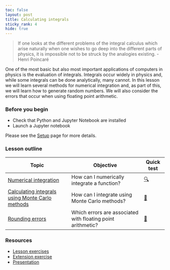 ```yaml
---
toc: false
layout: post
title: Calculating integrals
sticky_rank: 4
hide: true
---
```


> If one looks at the different problems of the integral calculus which arise naturally when one wishes to go deep into the different parts of physics, it is impossible not to be struck by the analogies existing. - Henri Poincaré

One of the most basic but also most important applications of computers in physics is the evaluation of integrals. 
Integrals occur widely in physics and, while some integrals can be done analytically, many cannot. 
In this lesson we will learn several methods for numerical integration and, as part of this, we will learn how to generate random numbers. We will also consider the errors that occur when using floating point arithmetic. 

### Before you begin

- Check that Python and Jupyter Notebook are installed
- Launch a Jupyter notebook 

Please see the [Setup](https://nu-cem.github.io/CompPhys/2021/08/02/Setup) page for more details.

### Lesson outline

| Topic | Objective | Quick test |
|-------|-----------|-----------|
|[Numerical integration](https://nu-cem.github.io/CompPhys/2021/08/02/Numerical-Integration)|How can I numerically integrate a function? | [:mag:](https://nu-cem.github.io/CompPhys/2021/08/02/Numerical-Integration-Qs.html) |
|[Calculating integrals using Monte Carlo methods](https://nu-cem.github.io/CompPhys/2021/08/02/Monte-Carlo)| How can I integrate using Monte Carlo methods?  | [:flashlight:](https://nu-cem.github.io/CompPhys/2021/08/02/Monte-Carlo-Qs.html)|
|[Rounding errors](https://nu-cem.github.io/CompPhys/2021/08/02/Rounding-Errors)| Which errors are associated with floating point arithmetic? | [:paperclip:](https://nu-cem.github.io/CompPhys/2021/08/02/Rounding-Errors-Qs.html)|

### Resources

- [Lesson exercises](https://nu-cem.github.io/CompPhys/2021/08/02/Random_exercises)
- [Extension exercise](https://nu-cem.github.io/CompPhys/2021/08/02/Random_extension)
- [Presentation](https://nu-cem.github.io/CompPhys/slides/Random_slides)

